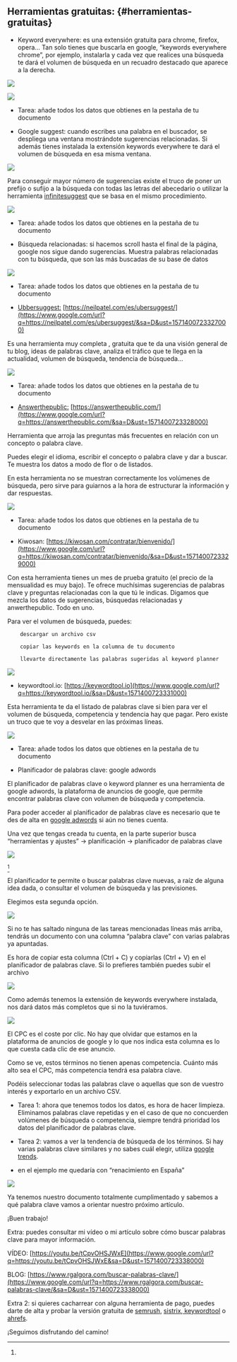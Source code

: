 ## Herramientas gratuitas: {#herramientas-gratuitas}

*   Keyword everywhere: es una extensión gratuita para chrome, firefox, opera… Tan solo tienes que buscarla en google, “keywords everywhere chrome”, por ejemplo, instalarla y cada vez que realices una búsqueda te dará el volumen de búsqueda en un recuadro destacado que aparece a la derecha.

![](images/image51.png)

![](images/image52.png)

*   Tarea: añade todos los datos que obtienes en la pestaña de tu documento

*   Google suggest: cuando escribes una palabra en el buscador, se despliega una ventana mostrándote sugerencias relacionadas. Si además tienes instalada la extensión keywords everywhere te dará el volumen de búsqueda en esa misma ventana.

![](images/image53.png)

Para conseguir mayor número de sugerencias existe el truco de poner un prefijo o sufijo a la búsqueda con todas las letras del abecedario o utilizar la herramienta [infinitesuggest](https://www.google.com/url?q=https://www.infinitesuggest.com/&sa=D&ust=1571400723325000) que se basa en el mismo procedimiento.

![](images/image24.png)

*   Tarea: añade todos los datos que obtienes en la pestaña de tu documento

*   Búsqueda relacionadas: si hacemos scroll hasta el final de la página, google nos sigue dando sugerencias. Muestra palabras relacionadas con tu búsqueda, que son las más buscadas de su base de datos

![](images/image25.png)

*   Tarea: añade todos los datos que obtienes en la pestaña de tu documento

*   [Ubbersuggest:](https://www.google.com/url?q=https://neilpatel.com/es/ubersuggest/&sa=D&ust=1571400723326000)  [https://neilpatel.com/es/ubersuggest/](https://www.google.com/url?q=https://neilpatel.com/es/ubersuggest/&sa=D&ust=1571400723327000)

Es una herramienta muy completa , gratuita que te da una visión general de tu blog, ideas de palabras clave, analiza el tráfico que te llega en la actualidad, volumen de búsqueda, tendencia de búsqueda…

![](images/image26.png)

*   Tarea: añade todos los datos que obtienes en la pestaña de tu documento

*   [Answerthepublic:](https://www.google.com/url?q=https://answerthepublic.com/&sa=D&ust=1571400723328000)  [https://answerthepublic.com/](https://www.google.com/url?q=https://answerthepublic.com/&sa=D&ust=1571400723328000)

Herramienta que arroja las preguntas más frecuentes en relación con un concepto o palabra clave.

Puedes elegir el idioma, escribir el concepto o palabra clave y dar a buscar. Te muestra los datos a modo de flor o de listados.

En esta herramienta no se muestran correctamente los volúmenes de búsqueda, pero sirve para guiarnos a la hora de estructurar la información y dar respuestas.

![](images/image27.png)

*   Tarea: añade todos los datos que obtienes en la pestaña de tu documento

*   Kiwosan:  [https://kiwosan.com/contratar/bienvenido/](https://www.google.com/url?q=https://kiwosan.com/contratar/bienvenido/&sa=D&ust=1571400723329000)

Con esta herramienta tienes un mes de prueba gratuito (el precio de la mensualidad es muy bajo). Te ofrece muchísimas sugerencias de palabras clave y preguntas relacionadas con la que tú le indicas. Digamos que mezcla los datos de sugerencias, búsquedas relacionadas y anwerthepublic. Todo en uno.

Para ver el volumen de búsqueda, puedes:

        descargar un archivo csv

        copiar las keywords en la columna de tu documento

        llevarte directamente las palabras sugeridas al keyword planner

![](images/image28.png)

*   keywordtool.io: [https://keywordtool.io](https://www.google.com/url?q=https://keywordtool.io/&sa=D&ust=1571400723331000)

Esta herramienta te da el listado de palabras clave si bien para ver el volumen de búsqueda, competencia y tendencia hay que pagar. Pero existe un truco que te voy a desvelar en las próximas líneas.

![](images/image29.png)

*   Tarea: añade todos los datos que obtienes en la pestaña de tu documento

*   Planificador de palabras clave: google adwords

El planificador de palabras clave o keyword planner es una herramienta de google adwords, la plataforma de anuncios de google, que permite encontrar palabras clave con volumen de búsqueda y competencia.

Para poder acceder al planificador de palabras clave es necesario que te des de alta en [google adwords](https://www.google.com/url?q=https://ads.google.com/intl/es_es/home/&sa=D&ust=1571400723333000) si aún no tienes cuenta.

Una vez que tengas creada tu cuenta, en la parte superior busca “herramientas y ajustes” -&gt; planificación -&gt; planificador de palabras clave

![](images/image30.png)

[^d]

El planificador te permite o buscar palabras clave nuevas, a raíz de alguna idea dada, o consultar el volumen de búsqueda y las previsiones.

Elegimos esta segunda opción.

![](images/image31.png)

Si no te has saltado ninguna de las tareas mencionadas líneas más arriba, tendrás un documento con una columna “palabra clave” con varias palabras ya apuntadas.

Es hora de copiar esta columna (Ctrl + C) y copiarlas (Ctrl + V) en el planificador de palabras clave. Si lo prefieres también puedes subir el archivo

![](images/image32.png)

Como además tenemos la extensión de keywords everywhere instalada, nos dará datos más completos que si no la tuviéramos.

![](images/image33.png)

El CPC es el coste por clic. No hay que olvidar que estamos en la plataforma de anuncios de google y lo que nos indica esta columna es lo que cuesta cada clic de ese anuncio.

Como se ve, estos términos no tienen apenas competencia. Cuánto más alto sea el CPC, más competencia tendrá esa palabra clave.

Podéis seleccionar todas las palabras clave o aquellas que son de vuestro interés y exportarlo en un archivo CSV.

*   Tarea 1: ahora que tenemos todos los datos, es hora de hacer limpieza. Eliminamos palabras clave repetidas y en el caso de que no concuerden volúmenes de búsqueda o competencia, siempre tendrá prioridad los datos del planificador de palabras clave.

*   Tarea 2: vamos a ver la tendencia de búsqueda de los términos. Si hay varias palabras clave similares y no sabes cuál elegir, utiliza [google trends](https://www.google.com/url?q=https://trends.google.es/trends/?geo%3DES&sa=D&ust=1571400723336000).

*   en el ejemplo me quedaría con “renacimiento en España”

![](images/image11.png)

Ya tenemos nuestro documento totalmente cumplimentado y sabemos a qué palabra clave vamos a orientar nuestro próximo artículo.

¡Buen trabajo!

Extra: puedes consultar mi vídeo o mi artículo sobre cómo buscar palabras clave para mayor información.

VÍDEO:  [https://youtu.be/tCpvOHSJWxE](https://www.google.com/url?q=https://youtu.be/tCpvOHSJWxE&sa=D&ust=1571400723338000)

BLOG:  [https://www.rgalgora.com/buscar-palabras-clave/](https://www.google.com/url?q=https://www.rgalgora.com/buscar-palabras-clave/&sa=D&ust=1571400723338000)

Extra 2: si quieres cacharrear con alguna herramienta de pago, puedes darte de alta y probar la versión gratuita de [semrush](https://www.google.com/url?q=https://www.semrush.com/&sa=D&ust=1571400723339000), [sistrix](https://www.google.com/url?q=https://www.sistrix.es/&sa=D&ust=1571400723339000),[ keywordtool](https://www.google.com/url?q=https://keywordtool.io/&sa=D&ust=1571400723339000) o [ahrefs](https://www.google.com/url?q=https://ahrefs.com/site-explorer/&sa=D&ust=1571400723339000).

¡Seguimos disfrutando del camino!

[^d]: